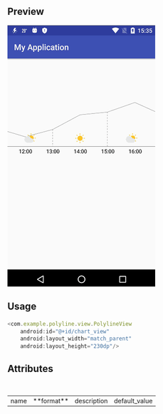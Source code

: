 ## Preview
![image](https://github.com/1325679717/PolylineView/blob/master/gif/polyline.gif) 
## Usage


```javascript
<com.example.polyline.view.PolylineView
    android:id="@+id/chart_view"
    android:layout_width="match_parent"
    android:layout_height="230dp"/>

```
## Attributes
<table>
    <tr>
        <td> name</td>
        <td> **format**</td>
        <td>description</td>
        <td>default_value</td>
    </tr>
</table>
